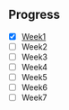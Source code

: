## Progress

- [x] [Week1](week1.md)
- [ ] Week2
- [ ] Week3
- [ ] Week4
- [ ] Week5
- [ ] Week6
- [ ] Week7
